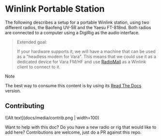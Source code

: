 # Winlink Portable Station

The following describes a setup for a portable Winlink station, using two different radios, the Baofeng UV-5R and the Yaesu FT-818nd. Both radios are connected to a computer using a DigiRig as the audio interface.

> Extended goal:
> 
> If your hardware supports it, we will have a machine that can be used as a "headless modem for Vara". This means that we could use it as a dedicated device for Vara FM/HF and use [RadioMail](https://radiomail.app/) as a Winlink client to connect to it.

> [!NOTE]
>
> The best way to consume this content is by using its [Read The Docs](http://winlink-portable.readthedocs.io/) version.

## Contributing

![Alt text](docs/media/contrib.png | width=100)

Want to help with this doc? Do you have a new radio or rig that would like to add here? Contributions are welcome, just do a PR against this repo.